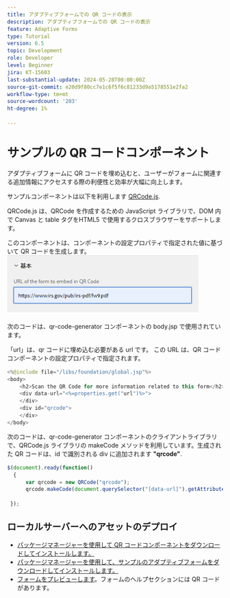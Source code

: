 ```yaml
---
title: アダプティブフォームでの QR コードの表示
description: アダプティブフォームでの QR コードの表示
feature: Adaptive Forms
type: Tutorial
version: 6.5
topic: Development
role: Developer
level: Beginner
jira: KT-15603
last-substantial-update: 2024-05-28T00:00:00Z
source-git-commit: e20d9f80cc7e1c6f5f6c81233d9a5178551e2fa2
workflow-type: tm+mt
source-wordcount: '203'
ht-degree: 1%

---
```


# サンプルの QR コードコンポーネント

アダプティブフォームに QR コードを埋め込むと、ユーザーがフォームに関連する追加情報にアクセスする際の利便性と効率が大幅に向上します。

サンプルコンポーネントは以下を利用します [QRCode.js](https://davidshimjs.github.io/qrcodejs/).

QRCode.js は、QRCode を作成するための JavaScript ライブラリで、DOM 内で Canvas と table タグをHTML5 で使用するクロスブラウザーをサポートします。

このコンポーネントは、コンポーネントの設定プロパティで指定された値に基づいて QR コードを生成します。
![画像](assets/qr-code-url.png)

次のコードは、qr-code-generator コンポーネントの body.jsp で使用されています。

「url」は、qr コードに埋め込む必要がある url です。 この URL は、QR コードコンポーネントの設定プロパティで指定されます。

```java
<%@include file="/libs/foundation/global.jsp"%>
<body>
    <h2>Scan the QR Code for more information related to this form</h2>
    <div data-url="<%=properties.get("url")%>">
    </div>
    <div id="qrcode">
    </div>
</body>
```



次のコードは、qr-code-generator コンポーネントのクライアントライブラリで、QRCode.js ライブラリの makeCode メソッドを利用しています。生成された QR コードは、id で識別される div に追加されます **&quot;qrcode&quot;**.

```javascript
$(document).ready(function()
  {
      var qrcode = new QRCode("qrcode");
      qrcode.makeCode(document.querySelector("[data-url]").getAttribute("data-url"));
      
 });
```

## ローカルサーバーへのアセットのデプロイ

* [パッケージマネージャーを使用して QR コードコンポーネントをダウンロードしてインストールします。](assets/qrcode.zip)
* [パッケージマネージャーを使用して、サンプルのアダプティブフォームをダウンロードしてインストールします。](assets/form-with-qr-code.zip)
* [フォームをプレビューします](http://localhost:4502/content/dam/formsanddocuments/qrcode/w9form/jcr:content?wcmmode=disabled)。フォームのヘルプセクションには QR コードがあります。


